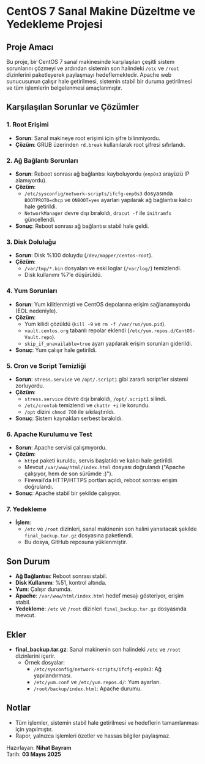 # CentOS 7 Sanal Makine Düzeltme ve Yedekleme Projesi

## Proje Amacı
Bu proje, bir CentOS 7 sanal makinesinde karşılaşılan çeşitli sistem sorunlarını çözmeyi ve ardından sistemin son halindeki `/etc` ve `/root` dizinlerini paketleyerek paylaşmayı hedeflemektedir. Apache web sunucusunun çalışır hale getirilmesi, sistemin stabil bir duruma getirilmesi ve tüm işlemlerin belgelenmesi amaçlanmıştır.

## Karşılaşılan Sorunlar ve Çözümler

### 1. Root Erişimi
- **Sorun**: Sanal makineye root erişimi için şifre bilinmiyordu.
- **Çözüm**: GRUB üzerinden `rd.break` kullanılarak root şifresi sıfırlandı.

### 2. Ağ Bağlantı Sorunları
- **Sorun**: Reboot sonrası ağ bağlantısı kayboluyordu (`enp0s3` arayüzü IP alamıyordu).
- **Çözüm**: 
  - `/etc/sysconfig/network-scripts/ifcfg-enp0s3` dosyasında `BOOTPROTO=dhcp` ve `ONBOOT=yes` ayarları yapılarak ağ bağlantısı kalıcı hale getirildi.
  - `NetworkManager` devre dışı bırakıldı, `dracut -f` ile `initramfs` güncellendi.
- **Sonuç**: Reboot sonrası ağ bağlantısı stabil hale geldi.

### 3. Disk Doluluğu
- **Sorun**: Disk %100 doluydu (`/dev/mapper/centos-root`).
- **Çözüm**:
  - `/var/tmp/*.bin` dosyaları ve eski loglar (`/var/log/`) temizlendi.
  - Disk kullanımı %7'e düşürüldü.

### 4. Yum Sorunları
- **Sorun**: Yum kilitlenmişti ve CentOS depolarına erişim sağlanamıyordu (EOL nedeniyle).
- **Çözüm**:
  - Yum kilidi çözüldü (`kill -9` ve `rm -f /var/run/yum.pid`).
  - `vault.centos.org` tabanlı repolar eklendi (`/etc/yum.repos.d/CentOS-Vault.repo`).
  - `skip_if_unavailable=true` ayarı yapılarak erişim sorunları giderildi.
- **Sonuç**: Yum çalışır hale getirildi.

### 5. Cron ve Script Temizliği
- **Sorun**: `stress.service` ve `/opt/.script1` gibi zararlı script’ler sistemi zorluyordu.
- **Çözüm**:
  - `stress.service` devre dışı bırakıldı, `/opt/.script1` silindi.
  - `/etc/crontab` temizlendi ve `chattr +i` ile korundu.
  - `/opt` dizini `chmod 700` ile sıkılaştırıldı.
- **Sonuç**: Sistem kaynakları serbest bırakıldı.

### 6. Apache Kurulumu ve Test
- **Sorun**: Apache servisi çalışmıyordu.
- **Çözüm**:
  - `httpd` paketi kuruldu, servis başlatıldı ve kalıcı hale getirildi.
  - Mevcut `/var/www/html/index.html` dosyası doğrulandı ("Apache çalışıyor, hem de son sürümde :)").
  - Firewall’da HTTP/HTTPS portları açıldı, reboot sonrası erişim doğrulandı.
- **Sonuç**: Apache stabil bir şekilde çalışıyor.

### 7. Yedekleme
- **İşlem**:
  - `/etc` ve `/root` dizinleri, sanal makinenin son halini yansıtacak şekilde `final_backup.tar.gz` dosyasına paketlendi.
  - Bu dosya, GitHub reposuna yüklenmiştir.

## Son Durum
- **Ağ Bağlantısı**: Reboot sonrası stabil.
- **Disk Kullanımı**: %51, kontrol altında.
- **Yum**: Çalışır durumda.
- **Apache**: `/var/www/html/index.html` hedef mesajı gösteriyor, erişim stabil.
- **Yedekleme**: `/etc` ve `/root` dizinleri `final_backup.tar.gz` dosyasında mevcut.

## Ekler
- **final_backup.tar.gz**: Sanal makinenin son halindeki `/etc` ve `/root` dizinlerini içerir.
  - Örnek dosyalar:
    - `/etc/sysconfig/network-scripts/ifcfg-enp0s3`: Ağ yapılandırması.
    - `/etc/yum.conf` ve `/etc/yum.repos.d/`: Yum ayarları.
    - `/root/backup/index.html`: Apache durumu.

## Notlar
- Tüm işlemler, sistemin stabil hale getirilmesi ve hedeflerin tamamlanması için yapılmıştır.
- Rapor, yalnızca işlemleri özetler ve hassas bilgiler paylaşmaz.

Hazırlayan: **Nihat Bayram**  
Tarih: **03 Mayıs 2025**
